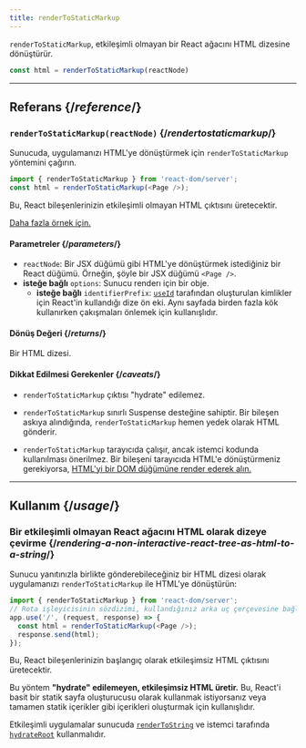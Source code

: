 ```yaml
---
title: renderToStaticMarkup
---
```


<Intro>

`renderToStaticMarkup`, etkileşimli olmayan bir React ağacını HTML dizesine dönüştürür.

```js
const html = renderToStaticMarkup(reactNode)
```

</Intro>

<InlineToc />

---

## Referans {/*reference*/}

### `renderToStaticMarkup(reactNode)` {/*rendertostaticmarkup*/}

Sunucuda, uygulamanızı HTML'ye dönüştürmek için `renderToStaticMarkup` yöntemini çağırın.

```js
import { renderToStaticMarkup } from 'react-dom/server';
const html = renderToStaticMarkup(<Page />);
```

Bu, React bileşenlerinizin etkileşimli olmayan HTML çıktısını üretecektir.

[Daha fazla örnek için.](#usage)

#### Parametreler {/*parameters*/}

* `reactNode`: Bir JSX düğümü gibi HTML'ye dönüştürmek istediğiniz bir React düğümü. Örneğin, şöyle bir JSX düğümü `<Page />`.
* **isteğe bağlı** `options`: Sunucu renderı için bir obje.
  * **isteğe bağlı** `identifierPrefix`: [`useId`](/reference/react/useId) tarafından oluşturulan kimlikler için React'in kullandığı dize ön eki. Aynı sayfada birden fazla kök kullanırken çakışmaları önlemek için kullanışlıdır.

#### Dönüş Değeri {/*returns*/}

Bir HTML dizesi.

#### Dikkat Edilmesi Gerekenler {/*caveats*/}

* `renderToStaticMarkup` çıktısı "hydrate" edilemez.

* `renderToStaticMarkup` sınırlı Suspense desteğine sahiptir. Bir bileşen askıya alındığında, `renderToStaticMarkup` hemen yedek olarak HTML gönderir.

* `renderToStaticMarkup` tarayıcıda çalışır, ancak istemci kodunda kullanılması önerilmez. Bir bileşeni tarayıcıda HTML'e dönüştürmeniz gerekiyorsa, [HTML'yi bir DOM düğümüne render ederek alın.](/reference/react-dom/server/renderToString#removing-rendertostring-from-the-client-code)

---

## Kullanım {/*usage*/}

### Bir etkileşimli olmayan React ağacını HTML olarak dizeye çevirme {/*rendering-a-non-interactive-react-tree-as-html-to-a-string*/}

Sunucu yanıtınızla birlikte gönderebileceğiniz bir HTML dizesi olarak uygulamanızı  `renderToStaticMarkup` ile HTML'ye dönüştürün:

```js {5-6}
import { renderToStaticMarkup } from 'react-dom/server';
// Rota işleyicisinin sözdizimi, kullandığınız arka uç çerçevesine bağlıdır
app.use('/', (request, response) => {
  const html = renderToStaticMarkup(<Page />);
  response.send(html);
});
```

Bu, React bileşenlerinizin başlangıç olarak etkileşimsiz HTML çıktısını üretecektir.

<Pitfall>

Bu yöntem **"hydrate" edilemeyen, etkileşimsiz HTML üretir.** Bu, React'i basit bir statik sayfa oluşturucusu olarak kullanmak istiyorsanız veya tamamen statik içerikler gibi içerikleri oluşturmak için kullanışlıdır.

Etkileşimli uygulamalar sunucuda [`renderToString`](/reference/react-dom/server/renderToString) ve istemci tarafında [`hydrateRoot`](/reference/react-dom/client/hydrateRoot) kullanmalıdır.

</Pitfall>
